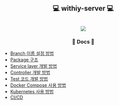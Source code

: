 <h2 align = "center">
    💻 withiy-server 💻
</h2>
<p align="center">
    </br>
    <a href="https://codecov.io/github/team-withiy/withiy-server" >
        <img src="https://codecov.io/github/team-withiy/withiy-server/graph/badge.svg?token=ZYQE6OV2BZ"/>
    </a>
</p>

<h3 align = "center">
    📇 Docs 📇
</h3>

- [Branch 이름 설정 방법](docs/branch.md)
- [Package 구조](docs/package-structure.md)
- [Service layer 개발 방법](docs/service.md)
- [Controller 개발 방법](docs/controller.md)
- [Test 코드 개발 방법](docs/test.md)
- [Docker Compose 사용 방법](docs/docker-compose.md)
- [Kubernetes 사용 방법](docs/kubernetes.md)
- [CI/CD](docs/cicd.md)
